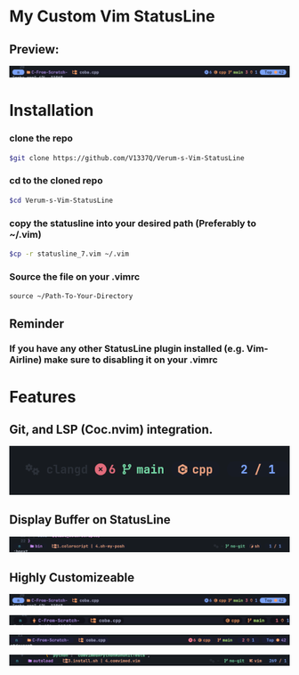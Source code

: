 
# My Custom Vim StatusLine

## Preview:

![Alt text](./assets/image1.png)

# Installation

### clone the repo
```sh
$git clone https://github.com/V1337Q/Verum-s-Vim-StatusLine
```

### cd to the cloned repo

```bash
$cd Verum-s-Vim-StatusLine
```

### copy the statusline into your desired path (Preferably to ~/.vim)

```bash
$cp -r statusline_7.vim ~/.vim
```

### Source the file on your .vimrc

```vim
source ~/Path-To-Your-Directory
```

## Reminder

### If you have any other StatusLine plugin installed (e.g. Vim-Airline) make sure to disabling it on your .vimrc

# Features

## Git, and LSP (Coc.nvim) integration.
![Alt text](./assets/git-integration.png)

## Display Buffer on StatusLine 
![Alt text](./assets/buffer-showcase.png)


##  Highly Customizeable


![Alt text](./assets/image1.png)

![Alt text](./assets/image2.png)

![Alt text](./assets/image3.png)

![Alt text](./assets/image4.png)








